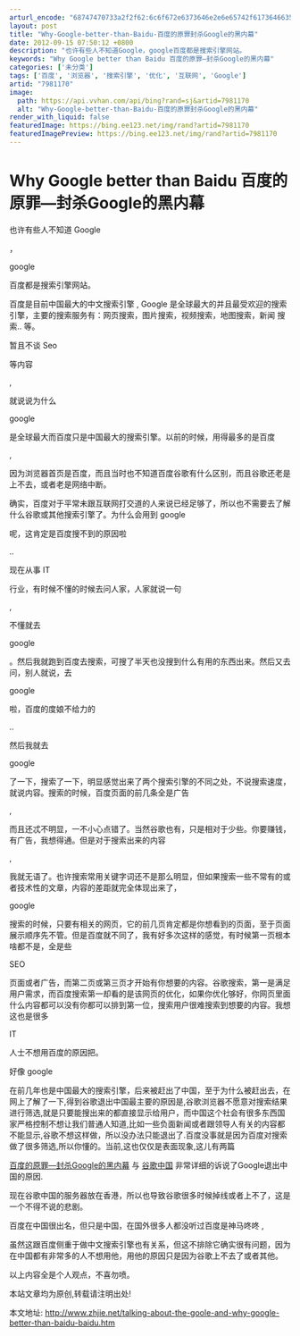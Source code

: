 ```yaml
---
arturl_encode: "68747470733a2f2f62:6c6f672e6373646e2e6e65742f617364663534343236353737:322f61727469636c652f64657461696c732f37393831313730"
layout: post
title: "Why-Google-better-than-Baidu-百度的原罪封杀Google的黑内幕"
date: 2012-09-15 07:50:12 +0800
description: "也许有些人不知道Google，google百度都是搜索引擎网站。             百度是目前"
keywords: "Why Google better than Baidu 百度的原罪—封杀Google的黑内幕"
categories: ['未分类']
tags: ['百度', '浏览器', '搜索引擎', '优化', '互联网', 'Google']
artid: "7981170"
image:
  path: https://api.vvhan.com/api/bing?rand=sj&artid=7981170
  alt: "Why-Google-better-than-Baidu-百度的原罪封杀Google的黑内幕"
render_with_liquid: false
featuredImage: https://bing.ee123.net/img/rand?artid=7981170
featuredImagePreview: https://bing.ee123.net/img/rand?artid=7981170
---
```


# Why Google better than Baidu 百度的原罪—封杀Google的黑内幕

也许有些人不知道
Google

，

google

百度都是搜索引擎网站。
  
百度是目前中国最大的中文搜索引擎
,
Google
是全球最大的并且最受欢迎的搜索引擎，主要的搜索服务有：网页搜索，图片搜索，视频搜索，地图搜索，新闻
搜索..
等。

暂且不谈
Seo

等内容

,

就说说为什么

google

是全球最大而百度只是中国最大的搜索引擎。以前的时候，用得最多的是百度

,

因为浏览器首页是百度，而且当时也不知道百度谷歌有什么区别，而且谷歌还老是上不去，或者老是网络中断。
  
确实，百度对于平常未跟互联网打交道的人来说已经足够了，所以也不需要去了解什么谷歌或其他搜索引擎了。为什么会用到
google

呢，这肯定是百度搜不到的原因啦

..
  
现在从事
IT

行业，有时候不懂的时候去问人家，人家就说一句

,

不懂就去

google

。然后我就跑到百度去搜索，可搜了半天也没搜到什么有用的东西出来。然后又去问，别人就说，去

google

啦，百度的度娘不给力的

..

然后我就去

google

了一下，搜索了一下，明显感觉出来了两个搜索引擎的不同之处，不说搜索速度，就说内容。搜索的时候，百度页面的前几条全是广告

,

而且还忒不明显，一不小心点错了。当然谷歌也有，只是相对于少些。你要赚钱，有广告，我想得通。但是对于搜索出来的内容

,

我就无语了。也许搜索常用关键字词还不是那么明显，但如果搜索一些不常有的或者技术性的文章，内容的差距就完全体现出来了，

google

搜索的时候，只要有相关的网页，它的前几页肯定都是你想看到的页面，至于页面展示顺序先不管。但是百度就不同了，我有好多次这样的感觉，有时候第一页根本啥都不是，全是些

SEO

页面或者广告，而第二页或第三页才开始有你想要的内容。谷歌搜索，第一是满足用户需求，而百度搜索第一却看的是该网页的优化，如果你优化够好，你网页里面什么内容都可以没有你都可以排到第一位，搜索用户很难搜索到想要的内容。我想这也是很多

IT

人士不想用百度的原因把。
  
好像
google

在前几年也是中国最大的搜索引擎，后来被赶出了中国，至于为什么被赶出去，在网上了解了一下,得到谷歌退出中国最主要的原因是,谷歌浏览器不愿意对搜索结果进行筛选,就是只要能搜出来的都直接显示给用户，而中国这个社会有很多东西国家严格控制不想让我们普通人知道,比如一些负面新闻或者跟领导人有关的内容都不能显示,谷歌不想这样做，所以没办法只能退出了.百度没事就是因为百度对搜索做了很多筛选,所以你懂的。当前,这也仅仅是表面现象,这儿有两篇

[百度的原罪—封杀Google的黑内幕](http://www.williamlong.info/archives/377.html "百度的原罪—封杀Google的黑内幕")
与
[谷歌中国](http://zh.wikipedia.org/wiki/%E8%B0%B7%E6%AD%8C%E4%B8%AD%E5%9B%BD#.E6.B6.89.E9.BB.84.E4.BA.8B.E4.BB.B6 "谷歌中国")
非常详细的诉说了Google退出中国的原因.

现在谷歌中国的服务器放在香港，所以也导致谷歌很多时候掉线或者上不了，这是一个不得不说的悲剧。
  
百度在中国很出名，但只是中国，在国外很多人都没听过百度是神马咚咚
,

虽然这跟百度侧重于做中文搜索引擎也有关系，但这不排除它确实很有问题，因为在中国都有非常多的人不想用他，用他的原因只是因为谷歌上不去了或者其他。

以上内容全是个人观点，不喜勿喷。

本站文章均为原创,转载请注明出处!
  
本文地址:
<http://www.zhjie.net/talking-about-the-goole-and-why-google-better-than-baidu-baidu.htm>